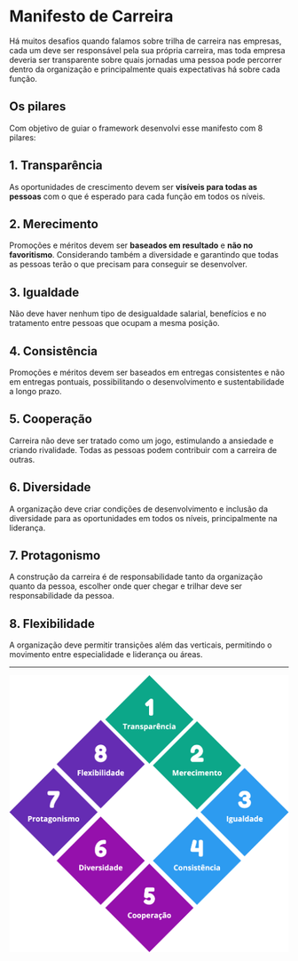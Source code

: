 # Manifesto de Carreira

Há muitos desafios quando falamos sobre trilha de carreira nas empresas, cada um deve ser responsável pela sua própria carreira, mas toda empresa deveria ser transparente sobre quais jornadas uma pessoa pode percorrer dentro da organização e principalmente quais expectativas há sobre cada função.

## Os pilares

Com objetivo de guiar o framework desenvolvi esse manifesto com 8 pilares:

## 1. Transparência

As oportunidades de crescimento devem ser **visíveis para todas as pessoas** com o que é esperado para cada função em todos os níveis.

## 2. Merecimento

Promoções e méritos devem ser **baseados em resultado** e **não no favoritismo**. Considerando também a diversidade e garantindo que todas as pessoas terão o que precisam para conseguir se desenvolver.

## 3. Igualdade

Não deve haver nenhum tipo de desigualdade salarial, benefícios e no tratamento entre pessoas que ocupam a mesma posição.

## 4. Consistência

Promoções e méritos devem ser baseados em entregas consistentes e não em entregas pontuais, possibilitando o desenvolvimento e sustentabilidade a longo prazo.

## 5. Cooperação

Carreira não deve ser tratado como um jogo, estimulando a ansiedade e criando rivalidade. Todas as pessoas podem contribuir com a carreira de outras.

## 6. Diversidade

A organização deve criar condições de desenvolvimento e inclusão da diversidade para as oportunidades em todos os níveis, principalmente na liderança.

## 7. Protagonismo

A construção da carreira é de responsabilidade tanto da organização quanto da pessoa, escolher onde quer chegar e trilhar deve ser responsabilidade da pessoa.

## 8. Flexibilidade

A organização deve permitir transições além das verticais, permitindo o movimento entre especialidade e liderança ou áreas.

----

![pilares do manifesto](./assets/manifesto.png)
